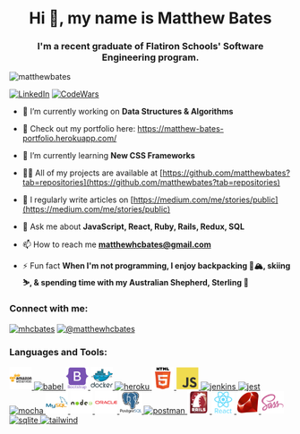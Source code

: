 <h1 align="center">Hi 👋, my name is Matthew Bates</h1>
<h3 align="center">I'm a recent graduate of Flatiron Schools' Software Engineering program.</h3>

<p align="left"> <img src="https://komarev.com/ghpvc/?username=matthewbates&label=Profile%20views&color=0e75b6&style=flat" alt="matthewbates" /> </p>
 <a href="https://www.linkedin.com/in/matthew-bates-71b7bb79/" rel="nofollow"><img src="https://camo.githubusercontent.com/69a8b7d4e3be8d85c62e861998f8f6a7a68d255e92577d2aeab1bf91c688e6c7/68747470733a2f2f696d672e736869656c64732e696f2f62616467652f2d4c696e6b6564496e2d626c61636b2e7376673f7374796c653d706c6173746963266c6f676f3d6c696e6b6564696e26636f6c6f72423d306136366332" alt="LinkedIn" data-canonical-src="https://img.shields.io/badge/-LinkedIn-black.svg?style=plastic&amp;logo=linkedin&amp;colorB=0a66c2" style="max-width: 100%;"></a>
 <a href="https://www.codewars.com/users/matthewhcbates" rel="nofollow"><img src="https://www.codewars.com/users/matthewhcbates/badges/micro" alt="CodeWars" data-canonical-src=https://www.codewars.com/users/matthewhcbates/badges/micro style="max-width: 100%;"></a>

- 🔭 I’m currently working on **Data Structures & Algorithms**

- 💼 Check out my portfolio here: https://matthew-bates-portfolio.herokuapp.com/

- 🌱 I’m currently learning **New CSS Frameworks**

- 👨‍💻 All of my projects are available at [https://github.com/matthewbates?tab=repositories](https://github.com/matthewbates?tab=repositories)

- 📝 I regularly write articles on [https://medium.com/me/stories/public](https://medium.com/me/stories/public)

- 💬 Ask me about **JavaScript, React, Ruby, Rails, Redux, SQL**

- 📫 How to reach me **matthewhcbates@gmail.com**

- ⚡ Fun fact **When I'm not programming, I enjoy backpacking 🎒🏔, skiing ⛷, & spending time with my Australian Shepherd, Sterling 🐶**

<h3 align="left">Connect with me:</h3>
<p align="left">
<a href="https://instagram.com/mhcbates" target="blank"><img align="center" src="https://raw.githubusercontent.com/rahuldkjain/github-profile-readme-generator/master/src/images/icons/Social/instagram.svg" alt="mhcbates" height="30" width="40" /></a>
<a href="https://medium.com/@matthewhcbates" target="blank"><img align="center" src="https://raw.githubusercontent.com/rahuldkjain/github-profile-readme-generator/master/src/images/icons/Social/medium.svg" alt="@matthewhcbates" height="30" width="40" /></a>
</p>

<h3 align="left">Languages and Tools:</h3>
<p align="left"> <a href="https://aws.amazon.com" target="_blank" rel="noreferrer"> <img src="https://raw.githubusercontent.com/devicons/devicon/master/icons/amazonwebservices/amazonwebservices-original-wordmark.svg" alt="aws" width="40" height="40"/> </a> <a href="https://babeljs.io/" target="_blank" rel="noreferrer"> <img src="https://www.vectorlogo.zone/logos/babeljs/babeljs-icon.svg" alt="babel" width="40" height="40"/> </a> <a href="https://getbootstrap.com" target="_blank" rel="noreferrer"> <img src="https://raw.githubusercontent.com/devicons/devicon/master/icons/bootstrap/bootstrap-plain-wordmark.svg" alt="bootstrap" width="40" height="40"/> </a> <a href="https://www.docker.com/" target="_blank" rel="noreferrer"> <img src="https://raw.githubusercontent.com/devicons/devicon/master/icons/docker/docker-original-wordmark.svg" alt="docker" width="40" height="40"/> </a> <a href="https://heroku.com" target="_blank" rel="noreferrer"> <img src="https://www.vectorlogo.zone/logos/heroku/heroku-icon.svg" alt="heroku" width="40" height="40"/> </a> <a href="https://www.w3.org/html/" target="_blank" rel="noreferrer"> <img src="https://raw.githubusercontent.com/devicons/devicon/master/icons/html5/html5-original-wordmark.svg" alt="html5" width="40" height="40"/> </a> <a href="https://developer.mozilla.org/en-US/docs/Web/JavaScript" target="_blank" rel="noreferrer"> <img src="https://raw.githubusercontent.com/devicons/devicon/master/icons/javascript/javascript-original.svg" alt="javascript" width="40" height="40"/> </a> <a href="https://www.jenkins.io" target="_blank" rel="noreferrer"> <img src="https://www.vectorlogo.zone/logos/jenkins/jenkins-icon.svg" alt="jenkins" width="40" height="40"/> </a> <a href="https://jestjs.io" target="_blank" rel="noreferrer"> <img src="https://www.vectorlogo.zone/logos/jestjsio/jestjsio-icon.svg" alt="jest" width="40" height="40"/> </a> <a href="https://mochajs.org" target="_blank" rel="noreferrer"> <img src="https://www.vectorlogo.zone/logos/mochajs/mochajs-icon.svg" alt="mocha" width="40" height="40"/> </a> <a href="https://www.mysql.com/" target="_blank" rel="noreferrer"> <img src="https://raw.githubusercontent.com/devicons/devicon/master/icons/mysql/mysql-original-wordmark.svg" alt="mysql" width="40" height="40"/> </a> <a href="https://nodejs.org" target="_blank" rel="noreferrer"> <img src="https://raw.githubusercontent.com/devicons/devicon/master/icons/nodejs/nodejs-original-wordmark.svg" alt="nodejs" width="40" height="40"/> </a> <a href="https://www.oracle.com/" target="_blank" rel="noreferrer"> <img src="https://raw.githubusercontent.com/devicons/devicon/master/icons/oracle/oracle-original.svg" alt="oracle" width="40" height="40"/> </a> <a href="https://www.postgresql.org" target="_blank" rel="noreferrer"> <img src="https://raw.githubusercontent.com/devicons/devicon/master/icons/postgresql/postgresql-original-wordmark.svg" alt="postgresql" width="40" height="40"/> </a> <a href="https://postman.com" target="_blank" rel="noreferrer"> <img src="https://www.vectorlogo.zone/logos/getpostman/getpostman-icon.svg" alt="postman" width="40" height="40"/> </a> <a href="https://rubyonrails.org" target="_blank" rel="noreferrer"> <img src="https://raw.githubusercontent.com/devicons/devicon/master/icons/rails/rails-original-wordmark.svg" alt="rails" width="40" height="40"/> </a> <a href="https://reactjs.org/" target="_blank" rel="noreferrer"> <img src="https://raw.githubusercontent.com/devicons/devicon/master/icons/react/react-original-wordmark.svg" alt="react" width="40" height="40"/> </a> <a href="https://www.ruby-lang.org/en/" target="_blank" rel="noreferrer"> <img src="https://raw.githubusercontent.com/devicons/devicon/master/icons/ruby/ruby-original.svg" alt="ruby" width="40" height="40"/> </a> <a href="https://sass-lang.com" target="_blank" rel="noreferrer"> <img src="https://raw.githubusercontent.com/devicons/devicon/master/icons/sass/sass-original.svg" alt="sass" width="40" height="40"/> </a> <a href="https://www.sqlite.org/" target="_blank" rel="noreferrer"> <img src="https://www.vectorlogo.zone/logos/sqlite/sqlite-icon.svg" alt="sqlite" width="40" height="40"/> </a> <a href="https://tailwindcss.com/" target="_blank" rel="noreferrer"> <img src="https://www.vectorlogo.zone/logos/tailwindcss/tailwindcss-icon.svg" alt="tailwind" width="40" height="40"/> </a> </p>

